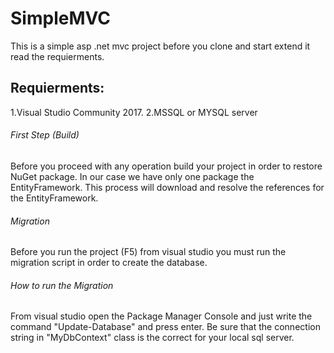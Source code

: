 # SimpleMVC
This is a simple asp .net mvc project before you clone and start extend it read the requierments.



## Requierments:
1.Visual Studio Community 2017.
2.MSSQL or MYSQL server 







###### First Step (Build)
Before you proceed with any operation build your project in order to restore NuGet package. In our case we have only one package the EntityFramework. This process will download and resolve the references for the EntityFramework.


###### Migration
Before you run the project (F5) from visual studio you must run the migration script in order to create the database.

###### How to run the Migration
From visual studio open the Package Manager Console and just write the command "Update-Database" and press enter. Be sure that the connection string in "MyDbContext" class is the correct for your local sql server.


